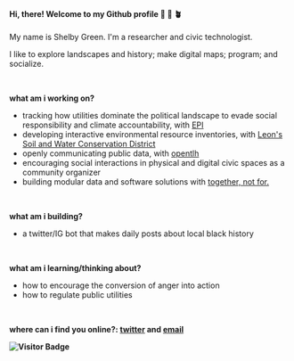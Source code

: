 
#### Hi, there! Welcome to my Github profile 🚎 🌸 🪴

My name is Shelby Green. I'm a researcher and civic technologist. 

I like to explore landscapes and history; make digital maps; program; and socialize. 

<br>

<b>what am i working on?</b>
<br>
- tracking how utilities dominate the political landscape to evade social responsibility and climate accountability, with [EPI](https://energyandpolicy.org/)
- developing interactive environmental resource inventories, with [Leon's Soil and Water Conservation District](https://twitter.com/leon_swcd)
- openly communicating public data, with [opentlh](https://twitter.com/opentlh)
- encouraging social interactions in physical and digital civic spaces as a community organizer
- building modular data and software solutions with [together, not for.](https://togethernotfor.com/)

<br>

<b>what am i building?</b>
- a twitter/IG bot that makes daily posts about local black history

<br>

<b>what am i learning/thinking about?</b>
- how to encourage the conversion of anger into action
- how to regulate public utilities

<br>

<b>where can i find you online?: [twitter](https://twitter.com/shelbyjgreen) and [email](mailto:shelby@togethernotfor.com)
<br>

![Visitor Badge](https://visitor-badge.laobi.icu/badge?page_id=shelbygreen)
  
<!--
Special thanks for https://github.com/TheNextCEO. I got a lot of inspiration from his profile
-->

